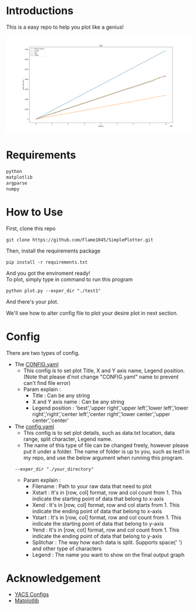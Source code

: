 # Introductions
This is a easy repo to help you plot like a genius!  
  
  
![Like This](https://github.com/Flame1045/SimplePlotter/blob/main/docs/Figure_1.png)

# Requirements
```
python
matplotlib
argparse
numpy
``` 

# How to Use
  First, clone this repo
  ```
  git clone https://github.com/Flame1045/SimplePlotter.git
  ```
  
  Then, install the requirements package
  ```
  pip install -r requirements.txt
  ```
  
  And you got the enviroment ready!   
  To plot, simply type in command to run this program
  ```
  python plot.py --exper_dir "./test1"
  ```
  And there's your plot.  
  
  We'll see how to alter config file to plot your desire plot in next section.  
  
# Config
  There are two types of config.  
 * The [CONFIG.yaml](https://github.com/Flame1045/SimplePlotter/blob/main/CONFIG.yaml) 
   * This config is to set plot Title, X and Y axis name, Legend position. (Note that please d'not change "CONFIG.yaml" name to prevent can't find file error)
   * Param explain :
     * Title : Can be any string 
     * X and Y axis name : Can be any string 
     * Legend position : 'best','upper right','upper left','lower left','lower right','right','center left','center right','lower center','upper center','center'
 * The [config.yaml](https://github.com/Flame1045/SimplePlotter/blob/main/test1/config_subplot1.yaml) 
   * This config is to set plot details, such as data.txt location, data range, split character, Legend name.  
   * The name of this type of file can be changed freely, however please put it under a folder. The name of folder is up to you, such as test1 in my repo, and use the below argument when running this program.  
    ```
    --exper_dir "./your_directory" 
    ```
   * Param explain : 
     * Filename : Path to your raw data that need to plot
     * Xstart : It's in [row, col] format, row and col count from 1. This indicate the starting point of data that belong to x-axis   
     * Xend : It's in [row, col] format, row and col starts from 1. This indicate the ending point of data that belong to x-axis  
     * Ystart : It's in [row, col] format, row and col count from 1. This indicate the starting point of data that belong to y-axis   
     * Yend : It's in [row, col] format, row and col count from 1. This indicate the ending point of data that belong to y-axis 
     * Splitchar : The way how each data is split. Supports space(' ') and other type of characters
     * Legend : The name you want to show on the final output graph
     
# Acknowledgement
* [YACS Configs](https://github.com/rbgirshick/yacs)
* [Matplotlib](https://matplotlib.org/stable/index.html)
      
  
  
  

